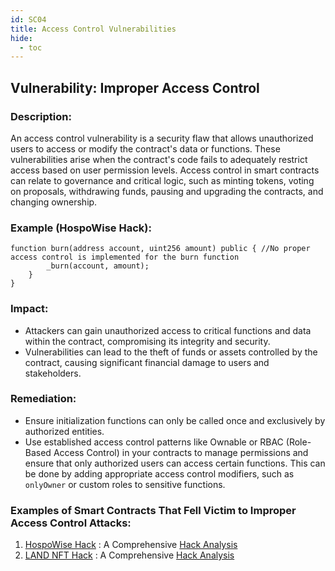 ```yaml
---
id: SC04
title: Access Control Vulnerabilities
hide:
  - toc
---
```


## Vulnerability: Improper Access Control 

### Description:
An access control vulnerability is a security flaw that allows unauthorized users to access or modify the contract's data or functions. These vulnerabilities arise when the contract's code fails to adequately restrict access based on user permission levels. Access control in smart contracts can relate to governance and critical logic, such as minting tokens, voting on proposals, withdrawing funds, pausing and upgrading the contracts, and changing ownership.

### Example (HospoWise Hack):
```
function burn(address account, uint256 amount) public { //No proper access control is implemented for the burn function
        _burn(account, amount);
    }
}
```
### Impact:
- Attackers can gain unauthorized access to critical functions and data within the contract, compromising its integrity and security.
- Vulnerabilities can lead to the theft of funds or assets controlled by the contract, causing significant financial damage to users and stakeholders.

### Remediation:
- Ensure initialization functions can only be called once and exclusively by authorized entities.
- Use established access control patterns like Ownable or RBAC (Role-Based Access Control) in your contracts to manage permissions and ensure that only authorized users can access certain functions. This can be done by adding appropriate access control modifiers, such as `onlyOwner` or custom roles to sensitive functions.

### Examples of Smart Contracts That Fell Victim to Improper Access Control Attacks:
1. [HospoWise Hack](https://etherscan.io/address/0x952aa09109e3ce1a66d41dc806d9024a91dd5684#code) : A Comprehensive [Hack Analysis](https://blog.solidityscan.com/access-control-vulnerabilities-in-smart-contracts-a31757f5d707)
2. [LAND NFT Hack](https://bscscan.com/address/0x1a62fe088F46561bE92BB5F6e83266289b94C154#code) : A Comprehensive [Hack Analysis](https://blog.solidityscan.com/land-hack-analysis-missing-access-control-66fb9555a3e3)